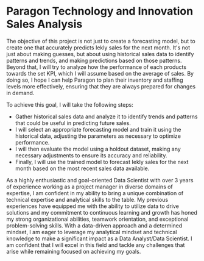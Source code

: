 # Paragon Technology and Innovation Sales Analysis

The objective of this project is not just to create a forecasting model, but to create one that accurately predicts Iekly sales for the next month. It's not just about making guesses, but about using historical sales data to identify patterns and trends, and making predictions based on those patterns. Beyond that, I will try to analyze how the performance of each products towards the set KPI, which I will assume based on the average of sales. By doing so, I hope I can help Paragon to plan their inventory and staffing levels more effectively, ensuring that they are always prepared for changes in demand.

To achieve this goal, I will take the following steps: 
- Gather historical sales data and analyze it to identify trends and patterns that could be useful in predicting future sales. 
- I will select an appropriate forecasting model and train it using the historical data, adjusting the parameters as necessary to optimize performance. 
- I will then evaluate the model using a holdout dataset, making any necessary adjustments to ensure its accuracy and reliability. 
- Finally, I will use the trained model to forecast Iekly sales for the next month based on the most recent sales data available. 

As a highly enthusiastic and goal-oriented Data Scientist with over 3 years of experience working as a project manager in diverse domains of expertise, I am confident in my ability to bring a unique combination of technical expertise and analytical skills to the table. My previous experiences have equipped me with the ability to utilize data to drive solutions and my commitment to continuous learning and growth has honed my strong organizational abilities, teamwork orientation, and exceptional problem-solving skills. With a data-driven approach and a determined mindset, I am eager to leverage my analytical mindset and technical knowledge to make a significant impact as a Data Analyst/Data Scientist. I am confident that I will excel in this field and tackle any challenges that arise while remaining focused on achieving my goals.
